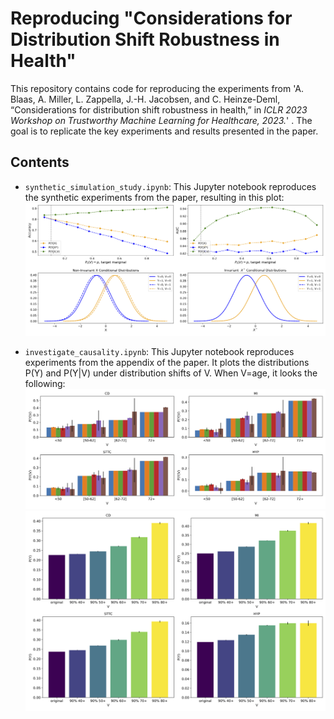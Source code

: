 # Reproducing "Considerations for Distribution Shift Robustness in Health"

This repository contains code for reproducing the experiments from 'A. Blaas, A. Miller, L. Zappella, J.-H. Jacobsen, and C. Heinze-Deml, “Considerations for distribution shift robustness in health,” in *ICLR 2023 Workshop on Trustworthy Machine Learning for Healthcare, 2023.*' . The goal is to replicate the key experiments and results presented in the paper.

## Contents
- `synthetic_simulation_study.ipynb`: This Jupyter notebook reproduces the synthetic experiments from the paper, resulting in this plot:
![](plots/synthetic_experiments.png)


- `investigate_causality.ipynb`: This Jupyter notebook reproduces experiments from the appendix of the paper. It plots the distributions P(Y) and P(Y|V) under distribution shifts of V. When V=age, it looks the following:
![](plots/p_yv_age.png)
![](plots/p_y_age.png)

